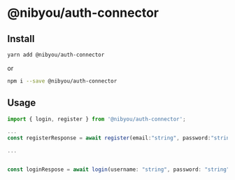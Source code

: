 # @nibyou/auth-connector 

## Install

```bash 
yarn add @nibyou/auth-connector
```

or 

```bash
npm i --save @nibyou/auth-connector
```

## Usage

```ts
import { login, register } from '@nibyou/auth-connector';

...
const registerResponse = await register(email:"string", password:"string", firstName:"string", lastName:"string", onboardingToken:"string");

...


const loginRespose = await login(username: "string", password: "string");
```